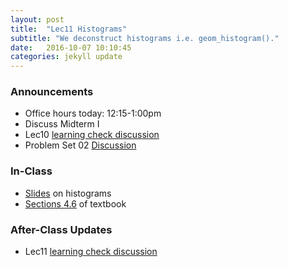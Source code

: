 ```yaml
---
layout: post
title:  "Lec11 Histograms"
subtitle: "We deconstruct histograms i.e. geom_histogram()."
date:   2016-10-07 10:10:45
categories: jekyll update
---
```




### Announcements

* Office hours today: 12:15-1:00pm
* Discuss Midterm I
* Lec10 <a href = "{{ site.baseurl }}/assets/LC/boxplots.html" target = "_blank">learning check discussion</a>
* Problem Set 02 <a href = "{{ site.baseurl }}/assets/PS/PS-02_discussion.html" target = "_blank">Discussion</a>



### In-Class

* <a href = "{{ site.baseurl }}/assets/2-Data/histograms.html" target = "_blank">Slides</a> on histograms
* <a href = "https://rudeboybert.github.io/IntroStatDataSciences/4-viz.html#histograms" target = "_blank">Sections 4.6</a> of textbook



### After-Class Updates

* Lec11 <a href = "{{ site.baseurl }}/assets/LC/histograms.html" target = "_blank">learning check discussion</a>

